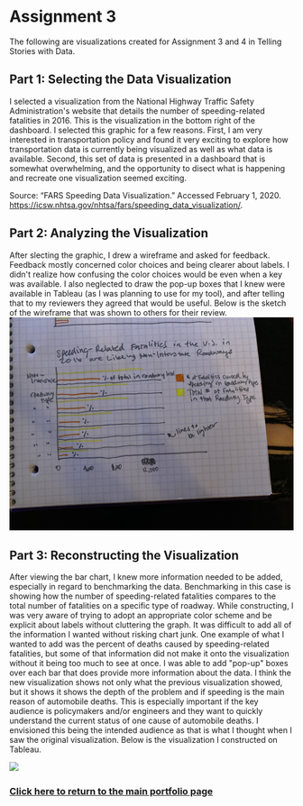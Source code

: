# **Assignment 3**
The following are visualizations created for Assignment 3 and 4 in Telling Stories with Data. 

## **Part 1: Selecting the Data Visualization** 
I selected a visualization from the National Highway Traffic Safety Administration's website that details the number of speeding-related fatalities in 2016. This is the visualization in the bottom right of the dashboard. I selected this graphic for a few reasons. First, I am very interested in transportation policy and found it very exciting to explore how transportation data is currently being visualized as well as what data is available. Second, this set of data is presented in a dashboard that is somewhat overwhelming, and the opportunity to disect what is happening and recreate one visualization seemed exciting.
<script type='text/javascript' src='https://explore.dot.gov/javascripts/api/viz_v1.js'></script><object class='tableauViz' width='1920' height='859' style='display:none;'><param name='host_url' value='https%3A%2F%2Fexplore.dot.gov%2F' /> <param name='embed_code_version' value='3' /> <param name='site_root' value='' /><param name='name' value='FARSTrafficFatalitiesinCrashesInvolvingSpeed&#47;SpeedFatalityMap' /><param name='tabs' value='no' /><param name='toolbar' value='yes' /><param name='showAppBanner' value='false' /><param name='display_spinner' value='no' /><param name='filter' value='iframeSizedToWindow=true'/></object> 
Source: “FARS Speeding Data Visualization.” Accessed February 1, 2020. https://icsw.nhtsa.gov/nhtsa/fars/speeding_data_visualization/.



## **Part 2: Analyzing the Visualization** 
After slecting the graphic, I drew a wireframe and asked for feedback. Feedback mostly concerned color choices and being clearer about labels. I didn't realize how confusing the color choices would be even when a key was available. I also neglected to draw the pop-up boxes that I knew were available in Tableau (as I was planning to use for my tool), and after telling that to my reviewers they agreed that would be useful. Below is the sketch of the wireframe that was shown to others for their review.
![Wireframe](/IMG_0206.jpg)


## **Part 3: Reconstructing the Visualization** 
After viewing the bar chart, I knew more information needed to be added, especially in regard to benchmarking the data. Benchmarking in this case is showing how the number of speeding-related fatalities compares to the total number of fatalities on a specific type of roadway. While constructing, I was very aware of trying to adopt an appropriate color scheme and be explicit about labels without cluttering the graph. It was difficult to add all of the information I wanted without risking chart junk. One example of what I wanted to add was the percent of deaths caused by speeding-related fatalities, but some of that information did not make it onto the visualization without it being too much to see at once. I was able to add "pop-up" boxes over each bar that does provide more information about the data. I think the new visualization shows not only what the previous visualization showed, but it shows it shows the depth of the problem and if speeding is the main reason of automobile deaths. This is especially important if the key audience is policymakers and/or engineers and they want to quickly understand the current status of one cause of automobile deaths. I envisioned this being the intended audience as that is what I thought when I saw the original visualization. Below is the visualization I constructed on Tableau.


<div class='tableauPlaceholder' id='viz1582995254812' style='position: relative'><noscript><a href='#'><img alt=' ' src='https:&#47;&#47;public.tableau.com&#47;static&#47;images&#47;As&#47;Assignment4_15806741944060&#47;Sheet16&#47;1_rss.png' style='border: none' /></a></noscript><object class='tableauViz'  style='display:none;'><param name='host_url' value='https%3A%2F%2Fpublic.tableau.com%2F' /> <param name='embed_code_version' value='3' /> <param name='site_root' value='' /><param name='name' value='Assignment4_15806741944060&#47;Sheet16' /><param name='tabs' value='no' /><param name='toolbar' value='yes'/<paramname='static_image'value='https:&#47;&#47;public.tableau.com&#47;static&#47;images&#47;As&#47;Assignment4_15806741944060&#47;Sheet16&#47;1.png' /> <param name='animate_transition' value='yes' /><param name='display_static_image' value='yes' /><param name='display_spinner' value='yes' /><param name='display_overlay' value='yes' /><param name='display_count' value='yes' /></object></div><script type='text/javascript'>var divElement = document.getElementById('viz1582995254812');                    var vizElement = divElement.getElementsByTagName('object')[0];vizElement.style.width='100%';vizElement.style.height=(divElement.offsetWidth*0.75)+'px';var scriptElement = document.createElement('script');scriptElement.src = 'https://public.tableau.com/javascripts/api/viz_v1.js';vizElement.parentNode.insertBefore(scriptElement, vizElement);</script>



### [Click here to return to the main portfolio page](https://tburandt01.github.io/Burandt_Portfolio/)
